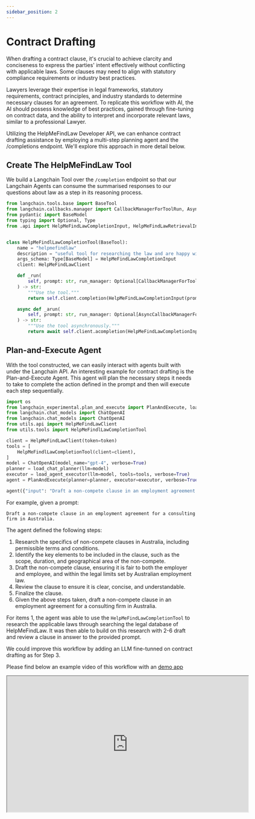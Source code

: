 ```yaml
---
sidebar_position: 2
---
```


# Contract Drafting

When drafting a contract clause, it's crucial to achieve clarcity and conciseness to express the parties' intent effectively without conflicting with applicable laws. Some clauses may need to align with statutory compliance requirements or industry best practices.

Lawyers leverage their expertise in legal frameworks, statutory requirements, contract principles, and industry standards to determine necessary clauses for an agreement. To replicate this workflow with AI, the AI should possess knowledge of best practices, gained through fine-tuning on contract data, and the ability to interpret and incorporate relevant laws, similar to a professional Lawyer.

Utilizing the HelpMeFindLaw Developer API, we can enhance contract drafting assistance by employing a multi-step planning agent and the /completions endpoint. We'll explore this approach in more detail below.

## Create The HelpMeFindLaw Tool

We build a Langchain Tool over the `/completion` endpoint so that our Langchain Agents can consume the summarised responses to our questions about law as a step in its reasoning process.

```py title="examples/src/utils/tools.py"
from langchain.tools.base import BaseTool
from langchain.callbacks.manager import CallbackManagerForToolRun, AsyncCallbackManagerForToolRun
from pydantic import BaseModel
from typing import Optional, Type
from .api import HelpMeFindLawCompletionInput, HelpMeFindLawRetrievalInput, HelpMeFindLawClient


class HelpMeFindlLawCompletionTool(BaseTool):
    name = "helpmefindlaw"
    description = "useful tool for researching the law and are happy with summarised outputs"
    args_schema: Type[BaseModel] = HelpMeFindLawCompletionInput
    client: HelpMeFindLawClient

    def _run(
        self, prompt: str, run_manager: Optional[CallbackManagerForToolRun] = None
    ) -> str:
        """Use the tool."""
        return self.client.completion(HelpMeFindLawCompletionInput(prompt=prompt))

    async def _arun(
        self, prompt: str, run_manager: Optional[AsyncCallbackManagerForToolRun] = None
    ) -> str:
        """Use the tool asynchronously."""
        return await self.client.acompletion(HelpMeFindLawCompletionInput(prompt=prompt))
```

## Plan-and-Execute Agent

With the tool constructed, we can easily interact with agents built with under the Langchain API. An interesting example for contract drafting is the Plan-and-Execute Agent. This agent will plan the necessary steps it needs to take to complete the action defined in the prompt and then will execute each step sequentially.

```py
import os
from langchain_experimental.plan_and_execute import PlanAndExecute, load_agent_executor, load_chat_planner
from langchain.chat_models import ChatOpenAI
from langchain.chat_models import ChatOpenAI
from utils.api import HelpMeFindLawClient
from utils.tools import HelpMeFindlLawCompletionTool

client = HelpMeFindLawClient(token=token)
tools = [
    HelpMeFindlLawCompletionTool(client=client),
]
model = ChatOpenAI(model_name="gpt-4", verbose=True)
planner = load_chat_planner(llm=model)
executor = load_agent_executor(llm=model, tools=tools, verbose=True)
agent = PlanAndExecute(planner=planner, executor=executor, verbose=True)

agent({"input": "Draft a non-compete clause in an employment agreement for a consulting firm in Australia." })
```

For example, given a prompt:

`Draft a non-compete clause in an employment agreement for a consulting firm in Australia.`

The agent defined the following steps:

1. Research the specifics of non-compete clauses in Australia, including permissible terms and conditions.
2. Identify the key elements to be included in the clause, such as the scope, duration, and geographical area of the non-compete.
3. Draft the non-compete clause, ensuring it is fair to both the employer and employee, and within the legal limits set by Australian employment law.
4. Review the clause to ensure it is clear, concise, and understandable.
5. Finalize the clause.
6. Given the above steps taken, draft a non-compete clause in an employment agreement for a consulting firm in Australia.

For items 1, the agent was able to use the `HelpMeFindLawCompletionTool` to research the applicable laws through searching the legal database of HelpMeFindLaw. It was then able to build on this research with 2-6 draft and review a clause in answer to the provided prompt.

We could improve this workflow by adding an LLM fine-tunned on contract drafting as for Step 3.

Please find below an example video of this workflow with an [demo app](https://github.com/helpmefindlaw/docs/blob/main/examples/src/contract-drafting.py)

<div >
  <iframe allow="autoplay;" allowfullscreen src="https://clipchamp.com/watch/hbP9XfLnukN/embed" width="640" height="360"></iframe>
</div>
